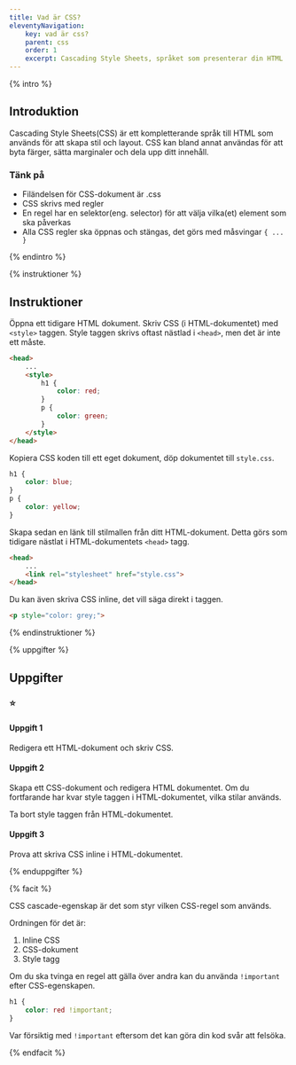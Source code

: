 ```yaml
---
title: Vad är CSS?
eleventyNavigation:
    key: vad är css?
    parent: css
    order: 1
    excerpt: Cascading Style Sheets, språket som presenterar din HTML
---
```

{% intro %}

## Introduktion
Cascading Style Sheets(CSS) är ett kompletterande språk till HTML som används för 
att skapa stil och layout. CSS kan bland annat användas för att byta färger, 
sätta marginaler och dela upp ditt innehåll.

### Tänk på
 - Filändelsen för CSS-dokument är .css 
 - CSS skrivs med regler
 - En regel har en selektor(eng. selector) för att välja vilka(et) element som ska påverkas
 - Alla CSS regler ska öppnas och stängas, det görs med måsvingar ```{ ... }```

{% endintro %}

{% instruktioner %}

## Instruktioner
Öppna ett tidigare HTML dokument. Skriv CSS (i HTML-dokumentet) med ```<style>``` taggen.
Style taggen skrivs oftast nästlad i ```<head>```, men det är inte ett måste.

```html
<head>
    ...
    <style>
        h1 {
            color: red;
        }
        p {
            color: green;
        }
    </style>
</head>
```

Kopiera CSS koden till ett eget dokument, döp dokumentet till ```style.css```.
```css
h1 {
    color: blue;
}
p {
    color: yellow;
}
```

Skapa sedan en länk till stilmallen från ditt HTML-dokument. Detta görs som tidigare
nästlat i HTML-dokumentets ```<head>``` tagg.
```html
<head>
    ...
    <link rel="stylesheet" href="style.css">
</head>
```

Du kan även skriva CSS inline, det vill säga direkt i taggen.
```html
<p style="color: grey;">
```

{% endinstruktioner %}

{% uppgifter %}

## Uppgifter
### ⭐
#### Uppgift 1

Redigera ett HTML-dokument och skriv CSS.

#### Uppgift 2

Skapa ett CSS-dokument och redigera HTML dokumentet.
Om du fortfarande har kvar style taggen i HTML-dokumentet, vilka stilar används.

Ta bort style taggen från HTML-dokumentet.

#### Uppgift 3

Prova att skriva CSS inline i HTML-dokumentet.

{% enduppgifter %}

{% facit %}

CSS cascade-egenskap är det som styr vilken CSS-regel som används.

Ordningen för det är:
1. Inline CSS
2. CSS-dokument
3. Style tagg

Om du ska tvinga en regel att gälla över andra kan du använda ```!important``` efter CSS-egenskapen.
```css
h1 {
    color: red !important;
}
```
Var försiktig med ```!important``` eftersom det kan göra din kod svår att felsöka.

{% endfacit %}
